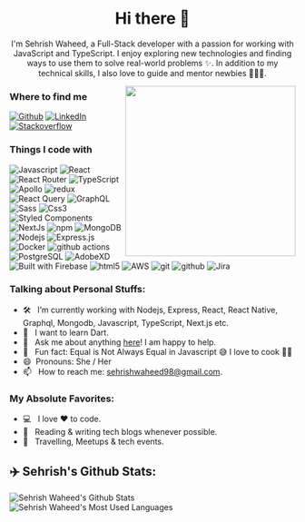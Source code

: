 <h1 align="center"> Hi there 👋 </h1>
<p align="center">I'm Sehrish Waheed, a Full-Stack developer with a passion for working with JavaScript and TypeScript. I enjoy exploring new technologies and finding ways to use them to solve real-world problems ✨. In addition to my technical skills, I also love to guide and mentor newbies 👨🏻‍💻. </p>

<img align="right" src="https://res.cloudinary.com/dcg3x1e8t/image/upload/v1672565930/istockphoto-1084848808-612x612_pqq8mt.jpg" height="300" width="300">

<h3>Where to find me</h3>
<p><a href="https://github.com/sehrish30" target="_blank"><img alt="Github" src="https://img.shields.io/badge/GitHub-%2312100E.svg?&style=for-the-badge&logo=Github&logoColor=white" /></a> <a href="https://www.linkedin.com/in/sehrish-waheed-bb09571a2/" target="_blank"><img alt="LinkedIn" src="https://img.shields.io/badge/linkedin-%230077B5.svg?&style=for-the-badge&logo=linkedin&logoColor=white" /></a><a href="https://stackoverflow.com/users/14062042/sehrish-waheed" target="_blank"><img alt="Stackoverflow" src="https://img.shields.io/badge/stackoverflow-F58025.svg?&style=for-the-badge&logo=Stack Overflow&logoColor=white" /></a></p>
<!-- <a href="https://twitter.com/sehrish30" target="_blank"><img alt="Twitter" src="https://img.shields.io/badge/twitter-%231DA1F2.svg?&style=for-the-badge&logo=twitter&logoColor=white" /></a>
<a href="https://medium.com/@sehrish30" target="_blank"><img alt="Medium" src="https://img.shields.io/badge/medium-%2312100E.svg?&style=for-the-badge&logo=medium&logoColor=white" /></a>
 -->

<h3>Things I code with</h3>
<p>
  <img alt="Javascript" src="https://img.shields.io/badge/-Javascript-F7DF1E?style=flat-square&logo=Javascript&logoColor=black" />
  <img alt="React" src="https://img.shields.io/badge/-React-45b8d8?style=flat-square&logo=react&logoColor=white" />
  <img alt="React Router" src="https://img.shields.io/badge/-React%20Router-CA4245?logo=react-router&logoColor=white" /> 
  <img alt="TypeScript" src="https://img.shields.io/badge/-TypeScript-007ACC?style=flat-square&logo=typescript&logoColor=white" />
  <img alt="Apollo" src="https://img.shields.io/badge/-Apollo%20GraphQL-311C87?style=flat-square&logo=apollo-graphql&logoColor=white" />
  <img alt="redux" src="https://img.shields.io/badge/-Redux-764ABC?style=flat-square&logo=redux&logoColor=white" />
   <img alt="React Query" src="https://img.shields.io/badge/React Query-FF4154?style=flat-square&logo=React Query&logoColor=white"
   />
  <img alt="GraphQL" src="https://img.shields.io/badge/-GraphQL-E10098?style=flat-square&logo=graphql&logoColor=white" />
  <img alt="Sass" src="https://img.shields.io/badge/-Sass-CC6699?style=flat-square&logo=sass&logoColor=white" />
  <img alt="Css3" src="https://img.shields.io/badge/-Css-1572B6?style=flat-square&logo=CSS3&logoColor=white" />
  <img alt="Styled Components" src="https://img.shields.io/badge/-Styled_Components-db7092?style=flat-square&logo=styled-components&logoColor=white" />
  <img alt="NextJs" src="https://img.shields.io/badge/-Next.Js-000000?style=flat-square&logo=Next.js&logoColor=white" />
  <img alt="npm" src="https://img.shields.io/badge/-NPM-CB3837?style=flat-square&logo=npm&logoColor=white" />
  <img alt="MongoDB" src="https://img.shields.io/badge/-MongoDB-13aa52?style=flat-square&logo=mongodb&logoColor=white" />
  <img alt="Nodejs" src="https://img.shields.io/badge/-Nodejs-43853d?style=flat-square&logo=Node.js&logoColor=white" />
  <img alt="Express.js" src="https://img.shields.io/badge/Express-000000?style=flat-square&logo=Express&logoColor=green" />
  <img alt="Docker" src="https://img.shields.io/badge/-Docker-46a2f1?style=flat-square&logo=docker&logoColor=white" />
  <img alt="github actions" src="https://img.shields.io/badge/-Github_Actions-2088FF?style=flat-square&logo=github-actions&logoColor=white" />
  <img alt="PostgreSQL" src="https://img.shields.io/badge/PostgreSQL-4169E1?style=flat-square&logo=PostgreSQL&logoColor=white" />
   <img alt="AdobeXD" src="https://img.shields.io/badge/AdobeXD-FF61F6?style=flat-square&logo=Adobe%20XD&logoColor=white"/>
   <img alt="Built with Firebase" src="https://img.shields.io/badge/Firebase-FFCA28?style=flat-square&logo=Firebase&logoColor=white"
   />
   <img alt="html5" src="https://img.shields.io/badge/-HTML5-E34F26?style=flat-square&logo=html5&logoColor=white" />
   <img alt="AWS" src="https://img.shields.io/badge/AWS-232F3E?style=flat-square&logo=Amazon AWS&logoColor=white"
   />
   <img alt="git" src="https://img.shields.io/badge/-Git-F05032?style=flat-square&logo=git&logoColor=white" />
   <img alt="github" src="https://img.shields.io/badge/Github-181717?style=flat-square&logo=GitHub&logoColor=white"
   />
   <img alt="Jira" src="https://img.shields.io/badge/-Jira-0052CC?style=flat-square&logo=Jira&logoColor=white" />
</p>

<h3>Talking about Personal Stuffs:</h3>

- 🛠 &nbsp; I’m currently working with Nodejs, Express, React, React Native, <br /> Graphql, Mongodb, Javascript, TypeScript, Next.js etc.
- 🌱 &nbsp; I want to learn Dart.
- 💬 &nbsp; Ask me about anything [here](https://github.com/sehrish30/sehrish30/issues/)! I am happy to help.
- 👾 &nbsp; Fun fact: Equal is Not Always Equal in Javascript 😅 I love to cook 👩‍🍳
- 😄 &nbsp;Pronouns: She / Her
- 📫 &nbsp; How to reach me: sehrishwaheed98@gmail.com.

<h3>My Absolute Favorites:</h3>

- 💻 &nbsp; I love ❤️ to code.
- 📰 &nbsp; Reading & writing tech blogs whenever possible.
- 🍕 &nbsp; Travelling, Meetups & tech events.

<h2>✈️ Sehrish's Github Stats:</h2>

![Sehrish Waheed's Github Stats](https://github-readme-stats.vercel.app/api?username=sehrish30&theme=flagindia&count_private=true&include_all_commits=true&show_icons=true&hide=contribs)
![Sehrish Waheed's Most Used Languages](https://github-readme-stats.vercel.app/api/top-langs/?username=sehrish30&theme=default_repocard&langs_count=10&layout=compact&hide=makefile,ruby,shell,java,objective-c)
